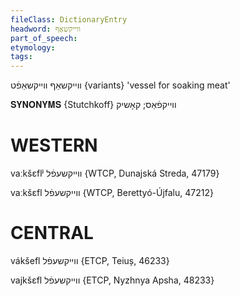 ```yaml
---
fileClass: DictionaryEntry
headword: ווייקשאַף
part_of_speech: 
etymology: 
tags: 
---
```

ווייקשאַף
ווייקשאַפֿט {variants}
'vessel for soaking meat'

𝐒𝐘𝐍𝐎𝐍𝐘𝐌𝐒 {Stutchkoff}
ווייקפֿאַס; קאָשיק

WESTERN
========

vaːkšɛflʲ ווייקשעפֿל {WTCP, Dunajská Streda, 47179}

vaːkšɛfl ווייקשעפֿל {WTCP, Berettyó-Újfalu, 47212}

CENTRAL
========

vákšefl ווייקשעפֿל {ETCP, Teiuș, 46233}

vajkšɛfl ווייקשעפֿל {ETCP, Nyzhnya Apsha, 48233}